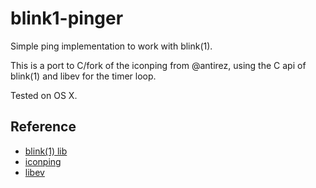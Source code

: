# blink1-pinger

Simple ping implementation to work with blink(1).

This is a port to C/fork of the iconping from @antirez, using the C api of blink(1) and libev for the timer loop.

Tested on OS X.

## Reference

* [blink(1) lib](https://github.com/todbot/blink1/blob/master/commandline/blink1-lib.h)
* [iconping](https://github.com/antirez/iconping)
* [libev](http://software.schmorp.de/pkg/libev.html)
